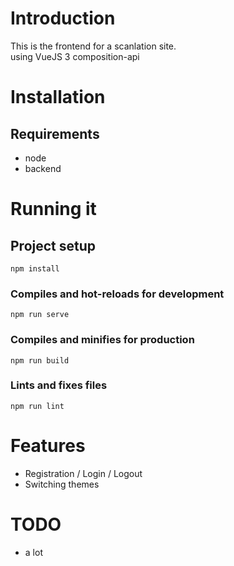 # Introduction

This is the frontend for a scanlation site.\
using VueJS 3 composition-api

# Installation

## Requirements
- node
- backend

# Running it

## Project setup
```
npm install
```

### Compiles and hot-reloads for development
```
npm run serve
```

### Compiles and minifies for production
```
npm run build
```

### Lints and fixes files
```
npm run lint
```

# Features

- Registration / Login / Logout
- Switching themes

# TODO
- a lot



